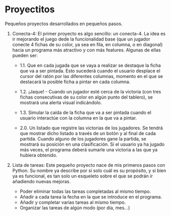 # Proyectitos 
Pequeños proyectos desarrollados en pequeños pasos.

1. Conecta-4: El primer proyecto es algo sencillo: un conecta-4. La idea es ir mejorando el juego dede la funcionalidad base (que un jugador conecte 4 fichas de su color, ya sea en fila, en columna, o en diagonal) hacia un programa más atractivo y con más features. Algunas de ellas pueden ser:

    - 1.1. Que en cada jugada que se vaya a realizar se destaque la ficha que va a ser pintada. Esto sucederá cuando el usuario desplace el cursor del ratón por las diferentes columnas, momento en el que se destacará la posible ficha a pintar en cada columna.

    - 1.2. ¡Jaque! - Cuando un jugador esté cerca de la victoria (con tres fichas consecutivas de su color en algún punto del tablero), se mostrará una alerta visual indicándolo.

    - 1.3. Simular la caída de la ficha que va a ser pintada cuando el usuario interactúe con la columna en la que va a pintar.

    - 2.0. Un listado que registre las victorias de los jugadores. Se tendrá que mostrar dicho listado a través de un botón y al final de cada partida. Cuando alguno de los jugadores gane la partida, se mostrará su posición en una clasificación. Si el usuario ya ha jugado más veces, el programa deberá sumarle una victoria a las que ya hubiera obtenido.
    

2. Lista de tareas: Este pequeño proyecto nace de mis primeros pasos con Python. Su nombre ya describe por sí solo cuál es su propósito, y si bien ya es funcional, es tan solo un esqueleto sobre el que se podrán ir añadiendo nuevas mejoras. 

    - Poder eliminar todas las tareas completadas al mismo tiempo.
    - Añadir a cada tarea la fecha en la que se introduce en el programa.
    - Añadir y completar varias tareas al mismo tiempo.
    - Organizar las tareas de algún modo (por día, mes...)
